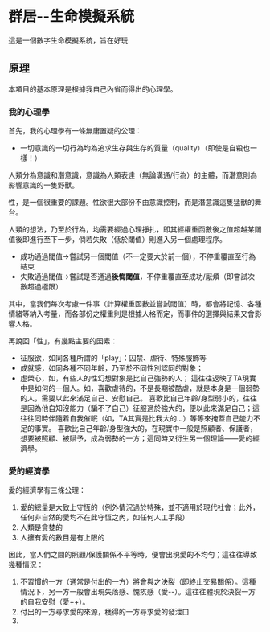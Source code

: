 # 群居--生命模擬系統
這是一個數字生命模擬系統，旨在好玩
## 原理
本項目的基本原理是根據我自己內省而得出的心理學。
### 我的心理學
首先，我的心理學有一條無庸置疑的公理：
- 一切意識的一切行為均為追求生存與生存的質量（quality）（即使是自殺也一樣！）

人類分為意識和潛意識，意識為人類表達（無論溝通/行為）的主體，而潛意則為影響意識的一隻野獸。

性，是一個很重要的課題。性欲很大部份不由意識控制，而是潛意識這隻猛獸的舞台。

人類的想法，乃至於行為，均需要經過心理掙扎，即其經權重函數後之值超越某閾值後即進行至下一步，倘若失敗（低於閾值）則進入另一個處理程序。
+ 成功通過閾值->嘗試另一個閾值（不一定要大於前一個），不停重覆直至行為結束
+ 失敗通過閾值->嘗試是否通過**後悔閾值**，不停重覆直至成功/厭煩（即嘗試次數超過極限）

其中，當我們每次考慮一件事（計算權重函數並嘗試閾值）時，都會將記憶、各種情緒等納入考量，而各部份之權重則是根據人格而定，而事件的選擇與結果又會影響人格。

再說回「性」，有幾點主要的因素：
+ 征服欲，如同各種所謂的「play」：囚禁、虐待、特殊服飾等
+ 成就感，如同各種不同年齡，乃至於不同性別認同的對象；
+ 虛榮心，如，有些人的性幻想對象是比自己強勢的人；
這往往返映了TA現實中是如何的一個人。如，喜歡虐待的，不是長期被酷虐，就是本身是一個弱勢的人，需要以此來滿足自己、安慰自己。
喜歡比自己年齡/身型弱小的，往往是因為他自知沒能力（騙不了自己）征服過於強大的，便以此來滿足自己；這往往同時伴隨着自我催眠（如，TA其實是比我大的…）等等來掩蓋自己能力不足的事實。
喜歡比自己年齡/身型強大的，在現實中一般是照顧者、保護者，想要被照顧、被賦予，成為弱勢的一方；這同時又衍生另一個理論——愛的經濟學。

### 愛的經濟學
愛的經濟學有三條公理：
1. 愛的總量是大致上守恆的（例外情況過於特殊，並不適用於現代社會；此外，任何非自然的愛均不在此守恆之內，如任何人工手段）
2. 人類是貪婪的
3. 人擁有愛的數目是有上限的

因此，當人們之間的照顧/保護關係不平等時，便會出現愛的不均勻；這往往導致幾種情況：
1. 不習慣的一方（通常是付出的一方）將會與之決裂（即終止交易關係）。這種情況下，另一方一般會出現失落感、愧疚感（愛--）。這往往體現於決裂一方的自我安慰（愛++）。
2. 付出的一方尋求愛的來源，穫得的一方尋求愛的發泄口
3. 
